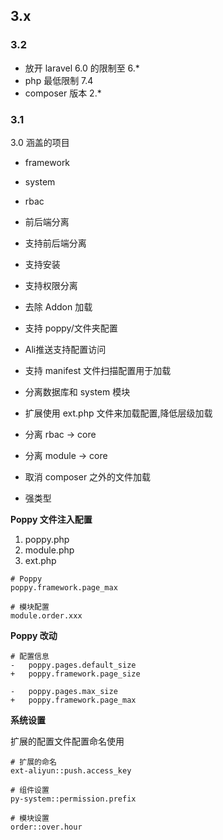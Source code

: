 ## 3.x

### 3.2

- 放开 laravel 6.0 的限制至 6.*
- php 最低限制 7.4
- composer 版本 2.*

### 3.1

3.0 涵盖的项目

- framework
- system
- rbac
- 前后端分离


- 支持前后端分离
- 支持安装
- 支持权限分离
- 去除 Addon 加载
- 支持 poppy/文件夹配置
- Ali推送支持配置访问
- 支持 manifest 文件扫描配置用于加载
- 分离数据库和 system 模块
- 扩展使用 ext.php 文件来加载配置,降低层级加载
- 分离 rbac -> core
- 分离 module -> core
- 取消 composer 之外的文件加载
- 强类型

**Poppy 文件注入配置**

1. poppy.php
2. module.php
3. ext.php

```
# Poppy
poppy.framework.page_max

# 模块配置
module.order.xxx
```

**Poppy 改动**

```
# 配置信息
-	poppy.pages.default_size
+	poppy.framework.page_size

-	poppy.pages.max_size
+	poppy.framework.page_max
```

**系统设置**

扩展的配置文件配置命名使用

```
# 扩展的命名
ext-aliyun::push.access_key

# 组件设置
py-system::permission.prefix

# 模块设置
order::over.hour
```